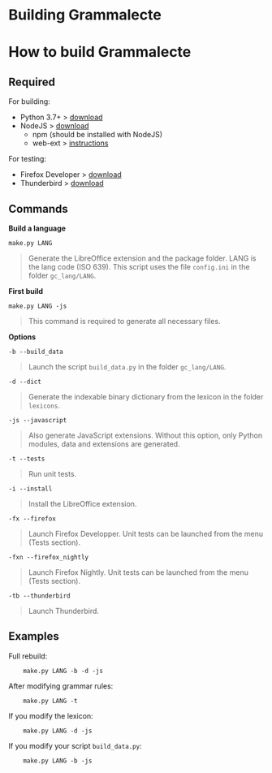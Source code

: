 # Building Grammalecte

# How to build Grammalecte

## Required ##

For building:

* Python 3.7+ > [download](https://www.python.org/)
* NodeJS > [download](https://nodejs.org/)
  * npm (should be installed with NodeJS)
  * web-ext > [instructions](https://extensionworkshop.com/documentation/develop/getting-started-with-web-ext/)

For testing:

* Firefox Developer > [download](https://www.mozilla.org/en-US/firefox/developer/)
* Thunderbird > [download](https://www.thunderbird.net/)


## Commands ##

**Build a language**

`make.py LANG`

> Generate the LibreOffice extension and the package folder.
> LANG is the lang code (ISO 639).
> This script uses the file `config.ini` in the folder `gc_lang/LANG`.

**First build**

`make.py LANG -js`

> This command is required to generate all necessary files.

**Options**

`-b --build_data`

> Launch the script `build_data.py` in the folder `gc_lang/LANG`.

`-d --dict`

> Generate the indexable binary dictionary from the lexicon in the folder `lexicons`.

`-js --javascript`

> Also generate JavaScript extensions.
> Without this option, only Python modules, data and extensions are generated.

`-t --tests`

> Run unit tests.

`-i --install`

> Install the LibreOffice extension.

`-fx --firefox`

> Launch Firefox Developper.
> Unit tests can be launched from the menu (Tests section).

`-fxn --firefox_nightly`

> Launch Firefox Nightly.
> Unit tests can be launched from the menu (Tests section).

`-tb --thunderbird`

> Launch Thunderbird.


## Examples ##

Full rebuild:

        make.py LANG -b -d -js

After modifying grammar rules:

        make.py LANG -t

If you modify the lexicon:

        make.py LANG -d -js

If you modify your script `build_data.py`:

        make.py LANG -b -js

